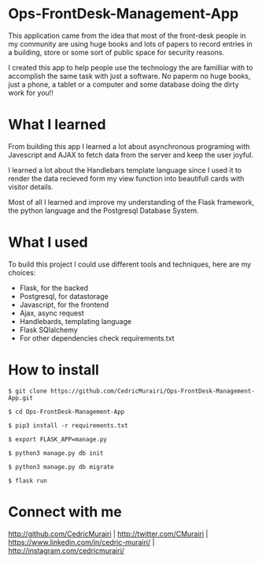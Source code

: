 # Ops-FrontDesk-Management-App

This application came from the idea that most of the front-desk people in my community are using huge books and lots of papers to record entries in a building, store or some sort of public space for security reasons.

I created this app to help people use the technology the are familliar with to accomplish the same task with just a software. No paperm no huge books, just a phone, a tablet or a computer and some database doing the dirty work for you!!

# What I learned

From building this app I learned a lot about asynchronous programing with Javescript and AJAX to fetch data from the server and keep the user joyful.

I learned a lot about the Handlebars template language since I used it to render the data recieved form my view function into beautifull cards with visitor details.

Most of all I learned and improve my understanding of the Flask framework, the python language and the Postgresql Database System.

# What I used

To build this project I could use different tools and techniques, here are my choices:

* Flask, for the backed
* Postgresql, for datastorage
* Javascript, for the frontend
* Ajax, async request
* Handlebards, templating language
* Flask SQlalchemy
* For other dependencies check requirements.txt

# How to install

	$ git clone https://github.com/CedricMurairi/Ops-FrontDesk-Management-App.git

	$ cd Ops-FrontDesk-Management-App

	$ pip3 install -r requirements.txt

	$ export FLASK_APP=manage.py

	$ python3 manage.py db init

	$ python3 manage.py db migrate

	$ flask run

# Connect with me

http://github.com/CedricMurairi | http://twitter.com/CMurairi | https://www.linkedin.com/in/cedric-murairi/ | http://instagram.com/cedricmurairi/
